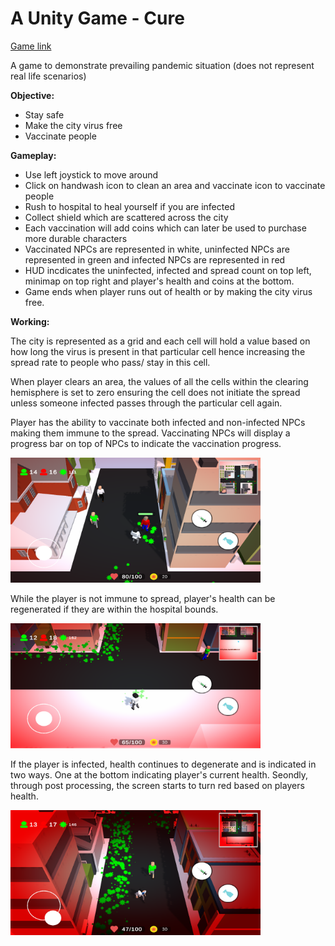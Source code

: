 # A Unity Game - Cure 
[Game link](https://play.google.com/store/apps/details?id=com.SAGamesInc.CURE)

A game to demonstrate prevailing pandemic situation (does not represent real life scenarios)

<b>Objective:</b>
  - Stay safe
  - Make the city virus free
  - Vaccinate people

<b>Gameplay:</b>
  - Use left joystick to move around
  - Click on handwash icon to clean an area and vaccinate icon to vaccinate people
  - Rush to hospital to heal yourself if you are infected
  - Collect shield which are scattered across the city
  - Each vaccination will add coins which can later be used to purchase more durable characters
  - Vaccinated NPCs are represented in white, uninfected NPCs are represented in green and infected NPCs are represented in red
  - HUD incdicates the uninfected, infected and spread count on top left, minimap on top right and player's health and coins at the bottom.
  - Game ends when player runs out of health or by making the city virus free.

<b>Working:</b>
<p>
  The city is represented as a grid and each cell will hold a value based on how long the virus is present in that particular cell hence increasing the spread rate to people who pass/ stay in this cell.
  
  When player clears an area, the values of all the cells within the clearing hemisphere is set to zero ensuring the cell does not initiate the spread unless someone infected passes through the particular cell again.
  
  Player has the ability to vaccinate both infected and non-infected NPCs making them immune to the spread. Vaccinating NPCs will display a progress bar on top of NPCs to indicate the vaccination progress.

  <img src="/Images/SS-1.png" width="400" height="200"/>

  While the player is not immune to spread, player's health can be regenerated if they are within the hospital bounds.
  
  <img src="/Images/SS-3.png" width="400" height="200"/>
  
  If the player is infected, health continues to degenerate and is indicated in two ways. One at the bottom indicating player's current health. Seondly, through post processing, the screen starts to turn red based on players health.
  
  <img src="/Images/SS-2.png" width="400" height="200"/>
    
</p>
